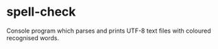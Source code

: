 # spell-check
Console program which parses and prints UTF-8 text files with coloured recognised words.
